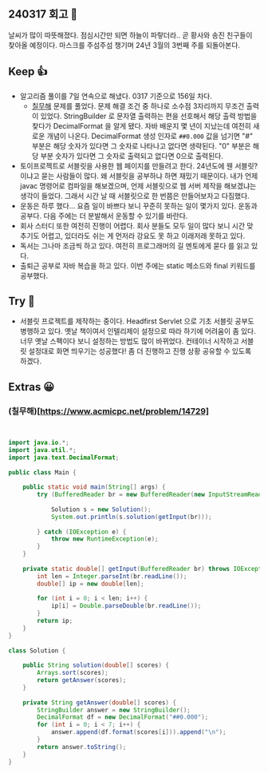 ## 240317 회고 💬
날씨가 많이 따뜻해졌다. 점심시간만 되면 하늘이 파랗더라.. 곧 황사와 송진 친구들이 찾아올 예정이다. 마스크를 주섬주섬 챙기며 24년 3월의 3번째 주를 되돌아본다.
## Keep 👍
- 알고리즘 풀이를 7일 연속으로 해냈다. 0317 기준으로 156일 차다.
	- [칠무해](https://www.acmicpc.net/problem/14729) 문제를 풀었다. 문제 해결 조건 중 하나로 소수점 3자리까지 무조건 출력이 있었다. StringBuilder 로 문자열 출력하는 편을 선호해서 해당 출력 방법을 찾다가 DecimalFormat 을 알게 됐다. 자바 배운지 몇 년이 지났는데 여전히 새로운 개념이 나온다. DecimalFormat 생성 인자로 `##0.000` 값을 넘기면 "#" 부분은 해당 숫자가 있다면 그 숫자로 나타나고 없다면 생략된다. "0" 부분은 해당 부분 숫자가 있다면 그 숫자로 출력되고 없다면 0으로 출력된다. 
- 토이프로젝트로 서블릿을 사용한 웹 페이지를 만들려고 한다. 24년도에 웬 서블릿? 이냐고 묻는 사람들이 많다. 왜 서블릿을 공부하냐 하면 재밌기 때문이다. 내가 언제 javac 명령어로 컴파일을 해보겠으며, 언제 서블릿으로 웹 서버 제작을 해보겠냐는 생각이 들었다. 그래서 시간 날 때 서블릿으로 한 번쯤은 만들어보자고 다짐했다.
- 운동은 하루 했다... 요즘 일이 바쁘다 보니 꾸준히 못하는 일이 몇가지 있다. 운동과 공부다. 다음 주에는 더 분발해서 운동할 수 있기를 바란다.
- 회사 스터디 또한 여전히 진행이 어렵다. 회사 분들도 모두 일이 많다 보니 시간 맞추기도 어렵고, 있더라도 쉬는 게 먼저라 강요도 못 하고 이래저래 못하고 있다.
- 독서는 그나마 조금씩 하고 있다. 여전히 프로그래머의 길 멘토에게 묻다 를 읽고 있다.
- 출퇴근 공부로 자바 복습을 하고 있다. 이번 주에는 static 메소드와 final 키워드를 공부했다.

## Try 🧚
- 서블릿 프로젝트를 제작하는 중이다. Headfirst Servlet 으로 기초 서블릿 공부도 병행하고 있다. 옛날 책이여서 인텔리제이 설정으로 따라 하기에 어려움이 좀 있다. 너무 옛날 스펙이다 보니 설정하는 방법도 많이 바뀌었다. 컨테이너 시작하고 서블릿 설정대로 화면 띄우기는 성공했다! 좀 더 진행하고 진행 상황 공유할 수 있도록 하겠다.

## Extras 😀
### (칠무해)[https://www.acmicpc.net/problem/14729]
```java

  
import java.io.*;  
import java.util.*;  
import java.text.DecimalFormat;  
  
public class Main {  
  
    public static void main(String[] args) {  
        try (BufferedReader br = new BufferedReader(new InputStreamReader(System.in))) {  
  
            Solution s = new Solution();  
            System.out.println(s.solution(getInput(br)));  
  
        } catch (IOException e) {  
            throw new RuntimeException(e);  
        }  
    }  
  
    private static double[] getInput(BufferedReader br) throws IOException {  
        int len = Integer.parseInt(br.readLine());  
        double[] ip = new double[len];  
  
        for (int i = 0; i < len; i++) {  
            ip[i] = Double.parseDouble(br.readLine());  
        }  
        return ip;  
    }  
}  
  
class Solution {  
  
    public String solution(double[] scores) {  
        Arrays.sort(scores);  
        return getAnswer(scores);  
    }  
  
    private String getAnswer(double[] scores) {  
        StringBuilder answer = new StringBuilder();  
        DecimalFormat df = new DecimalFormat("##0.000");  
        for (int i = 0; i < 7; i++) {  
            answer.append(df.format(scores[i])).append("\n");  
        }  
        return answer.toString();  
    }  
}
```